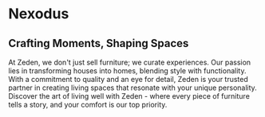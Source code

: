  <h1>Nexodus</h1>
 <h2>Crafting Moments, Shaping Spaces</h2>
 <p>
    At Zeden, we don't just sell furniture; we curate experiences. Our
    passion lies in transforming houses into homes, blending style with
    functionality. With a commitment to quality and an eye for detail,
    Zeden is your trusted partner in creating living spaces that
    resonate with your unique personality. Discover the art of living
    well with Zeden - where every piece of furniture tells a story, and
    your comfort is our top priority.
  </p>
